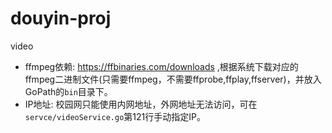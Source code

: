 # douyin-proj

video
* ffmpeg依赖: https://ffbinaries.com/downloads ,根据系统下载对应的ffmpeg二进制文件(只需要ffmpeg，不需要ffprobe,ffplay,ffserver)，并放入GoPath的`bin`目录下。
* IP地址: 校园网只能使用内网地址，外网地址无法访问，可在`servce/videoService.go`第121行手动指定IP。
